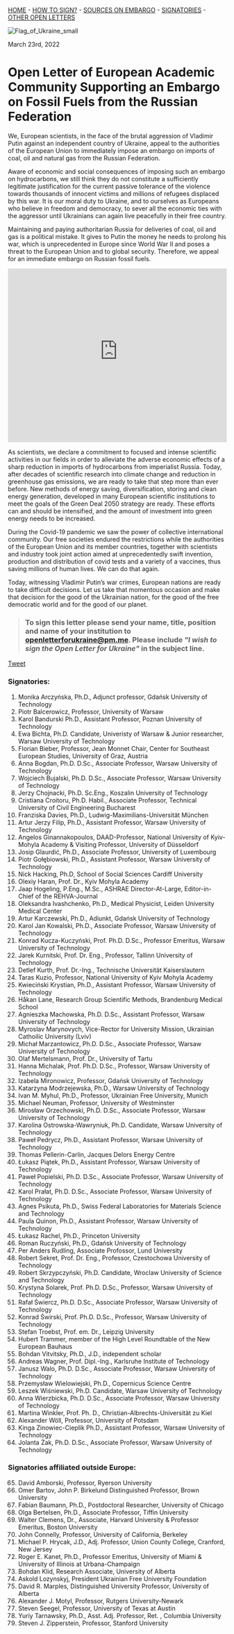 [HOME](index.md) - [HOW TO SIGN?](index.md#to-sign-this-letter-please-send-your-name-title-position-and-name-of-your-institution-to-openletterforukrainepmme-please-include-i-wish-to-sign-the-open-letter-for-ukraine-in-the-subject-line) - [SOURCES ON EMBARGO](sources.md) - [SIGNATORIES](index.md#signatories) - [OTHER OPEN LETTERS](other_letters.md)

![Flag_of_Ukraine_small](https://user-images.githubusercontent.com/103782853/163692086-ae1d5ab7-17d7-4c40-8549-f5cdf53e0b67.png)

March 23rd, 2022

# **Open Letter of European Academic Community Supporting an Embargo on Fossil Fuels from the Russian Federation**

We, European scientists, in the face of the brutal aggression of Vladimir Putin against an
independent country of Ukraine, appeal to the authorities of the European Union to immediately
impose an embargo on imports of coal, oil and natural gas from the Russian Federation.

Aware of economic and social consequences of imposing such an embargo on hydrocarbons, we
still think they do not constitute a sufficiently legitimate justification for the current passive
tolerance of the violence towards thousands of innocent victims and millions of refugees
displaced by this war. It is our moral duty to Ukraine, and to ourselves as Europeans who believe
in freedom and democracy, to sever all the economic ties with the aggressor until Ukrainians can
again live peacefully in their free country.

Maintaining and paying authoritarian Russia for deliveries of coal, oil and gas is a political
mistake. It gives to Putin the money he needs to prolong his war, which is unprecedented in
Europe since World War II and poses a threat to the European Union and to global security.
Therefore, we appeal for an immediate embargo on Russian fossil fuels.

<iframe src="https://energyandcleanair.github.io/russia_counter_widget/" style="height: 400px; width: 100%; border: none;max-width:600px;margin:0 auto;display:block"></iframe>

As scientists, we declare a commitment to focused and intense scientific activities in our fields in
order to alleviate the adverse economic effects of a sharp reduction in imports of hydrocarbons
from imperialist Russia. Today, after decades of scientific research into climate change and
reduction in greenhouse gas emissions, we are ready to take that step more than ever before.
New methods of energy saving, diversification, storing and clean energy generation, developed
in many European scientific institutions to meet the goals of the Green Deal 2050 strategy are
ready. These efforts can and should be intensified, and the amount of investment into green
energy needs to be increased.

During the Covid-19 pandemic we saw the power of collective international community. Our free
societies endured the restrictions while the authorities of the European Union and its member
countries, together with scientists and industry took joint action aimed at unprecedentedly swift
invention, production and distribution of covid tests and a variety of a vaccines, thus saving
millions of human lives. We can do that again.

Today, witnessing Vladimir Putin’s war crimes, European nations are ready to take difficult
decisions. Let us take that momentous occasion and make that decision for the good of the
Ukrainian nation, for the good of the free democratic world and for the good of our planet.


> ### **To sign this letter please send your name, title, position and name of your institution to [openletterforukraine@pm.me](mailto:openletterforukraine@pm.me?subject=I%20wish%20to%20sign%20the%20Open%20Letter%20for%20Ukraine). Please include _"I wish to sign the Open Letter for Ukraine"_ in the subject line.**

<a href="https://twitter.com/share?ref_src=twsrc%5Etfw" class="twitter-share-button" data-show-count="false">Tweet</a><script async src="https://platform.twitter.com/widgets.js" charset="utf-8"></script>

### Signatories:

1. Monika Arczyńska, Ph.D., Adjunct professor, Gdańsk University of Technology
2. Piotr Balcerowicz, Professor, University of Warsaw
3. Karol Bandurski Ph.D., Assistant Professor, Poznan University of Technology
4. Ewa Bichta, Ph.D. Candidate, Univeristy of Warsaw & Junior researcher, Warsaw University of Technology
5. Florian Bieber, Professor, Jean Monnet Chair, Center for Southeast European Studies, University of Graz, Austria
6. Anna Bogdan, Ph.D. D.Sc., Associate Professor, Warsaw University of Technology
7. Wojciech Bujalski, Ph.D. D.Sc., Associate Professor, Warsaw University of Technology
8. Jerzy Chojnacki, Ph.D. Sc.Eng., Koszalin University of Technology
9. Cristiana Croitoru, Ph.D. Habil., Associate Professor, Technical University of Civil Engineering Bucharest
10. Franziska Davies, Ph.D., Ludwig-Maximilians-Universität München
11. Artur Jerzy Filip, Ph.D., Assistant Professor, Warsaw University of Technology
12. Angelos Ginannakopoulos, DAAD-Professor, National University of Kyiv-Mohyla Academy & Visiting Professor, University of Düsseldorf
13. Josip Glaurdić, Ph.D., Associate Professor, University of Luxembourg
14. Piotr Gołębiowski, Ph.D., Assistant Professor, Warsaw University of Technology
15. Nick Hacking, Ph.D, School of Social Sciences Cardiff University
16. Olexiy Haran, Prof. Dr., Kyiv Mohyla Academy
17. Jaap Hogeling, P.Eng., M.Sc., ASHRAE Director-At-Large, Editor-in-Chief of the REHVA-Journal
18. Oleksandra Ivashchenko, Ph.D., Medical Physicist, Leiden University Medical Center
19. Artur Karczewski, Ph.D., Adiunkt, Gdańsk University of Technology
20. Karol Jan Kowalski, Ph.D., Associate Professor, Warsaw University of Technology
21. Konrad Kucza-Kuczyński, Prof. Ph.D. D.Sc., Professor Emeritus, Warsaw University of Technology
22. Jarek Kurnitski, Prof. Dr. Eng., Professor, Tallinn University of Technology
23. Detlef Kurth, Prof. Dr.-Ing., Technische Universität Kaiserslautern
24. Taras Kuzio, Professor, National University of Kyiv Mohyla Academy
25. Kwieciński Krystian, Ph.D., Assistant Professor, Warsaw University of Technology
26. Håkan Lane, Research Group Scientific Methods, Brandenburg Medical School
27. Agnieszka Machowska, Ph.D. D.Sc., Assistant Professor, Warsaw University of Technology
28. Myroslav Marynovych, Vice-Rector for University Mission, Ukrainian Cathoilic University (Lviv)
29. Michał Marzantowicz, Ph.D. D.Sc., Associate Professor, Warsaw University of Technology
30. Olaf Mertelsmann, Prof. Dr., University of Tartu
31. Hanna Michalak, Prof. Ph.D. D.Sc., Professor, Warsaw University of Technology
32. Izabela Mironowicz, Professor, Gdańsk University of Technology
33. Katarzyna Modrzejewska, Ph.D., Warsaw University of Technology
34. Ivan M. Myhul, Ph.D., Professor, Ukrainian Free University, Munich
35. Michael Neuman, Professor, University of Westminster
36. Mirosław Orzechowski, Ph.D. D.Sc., Associate Professor, Warsaw University of Technology
37. Karolina Ostrowska-Wawryniuk, Ph.D. Candidate, Warsaw University of Technology
38. Paweł Pedrycz, Ph.D., Assistant Professor, Warsaw University of Technology
39. Thomas Pellerin-Carlin, Jacques Delors Energy Centre
40. Łukasz Piątek, Ph.D., Assistant Professor, Warsaw University of Technology
41. Paweł Popielski, Ph.D. D.Sc., Associate Professor, Warsaw University of Technology
42. Karol Prałat, Ph.D. D.Sc., Associate Professor, Warsaw University of Technology
43. Agnes Psikuta, Ph.D., Swiss Federal Laboratories for Materials Science and Technology
44. Paula Quinon, Ph.D., Assistant Professor, Warsaw University of Technology
45. Łukasz Rachel, Ph.D., Princeton University
46. Roman Ruczyński, Ph.D., Gdańsk University of Technology
47. Per Anders Rudling, Associate Profossor, Lund University
48. Robert Sekret, Prof. Dr. Eng., Professor, Czestochowa University of Technology
49. Robert Skrzypczyński, Ph.D. Candidate, Wroclaw University of Science and Technology
50. Krystyna Solarek, Prof. Ph.D. D.Sc., Professor, Warsaw University of Technology
51. Rafał Świercz,  Ph.D. D.Sc., Associate Professor, Warsaw University of Technology
52. Konrad Świrski, Prof. Ph.D. D.Sc., Professor, Warsaw University of Technology
53. Stefan Troebst, Prof. em. Dr., Leipzig University
54. Hubert Trammer, member of the High Level Roundtable of the New European Bauhaus
55. Bohdan Vitvitsky, Ph.D., J.D., independent scholar
56. Andreas Wagner, Prof. Dipl.-Ing., Karlsruhe Institute of Technology
57. Janusz Walo, Ph.D. D.Sc., Associate Professor, Warsaw University of Technology
58. Przemysław Wielowiejski, Ph.D., Copernicus Science Centre
59. Leszek Wiśniewski, Ph.D. Candidate, Warsaw University of Technology
60. Anna Wierzbicka, Ph.D. D.Sc., Associate Professor, Warsaw University of Technology
61. Martina Winkler, Prof. Ph. D., Christian-Albrechts-Universität zu Kiel
62. Alexander Wöll, Professor, University of Potsdam
63. Kinga Zinowiec-Cieplik Ph.D., Assistant Professor, Warsaw University of Technology
64. Jolanta Żak, Ph.D. D.Sc., Associate Professor, Warsaw University of Technology

### Signatories affiliated outside Europe:

65. David Amborski, Professor, Ryerson University
66. Omer Bartov, John P. Birkelund Distinguished Professor, Brown University
67. Fabian Baumann, Ph.D., Postdoctoral Researcher, University of Chicago
68. Olga Bertelsen, Ph.D., Associate Professor, Tiffin University
69. Walter Clemens, Dr., Associate, Harvard University & Professor Emeritus, Boston University
70. John Connelly, Professor, University of California, Berkeley
71. Michael P. Hrycak, J.D., Adj. Professor, Union County College, Cranford, New Jersey
72. Roger E. Kanet, Ph.D., Professor Emeritus, University of Miami & University of Illinois at Urbana-Champaign
73. Bohdan Klid, Research Associate, University of Alberta
74. Askold Lozynskyj, President Ukrainian Free University Foundation
75. David R. Marples, Distinguished University Professor, University of Alberta
76. Alexander J. Motyl, Professor, Rutgers University-Newark
77. Steven Seegel, Professor, University of Texas at Austin
78. Yuriy Tarnawsky, Ph.D., Asst. Adj. Professor, Ret. , Columbia University
79. Steven J. Zipperstein, Professor, Stanford University
